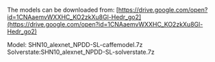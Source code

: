 The models can be downloaded from: [https://drive.google.com/open?id=1CNAaemvWXXHC_KO2zkXu8Gl-Hedr_go2](https://drive.google.com/open?id=1CNAaemvWXXHC_KO2zkXu8Gl-Hedr_go2)

Model: SHN10_alexnet_NPDD-SL-caffemodel.7z<br>
Solverstate:SHN10_alexnet_NPDD-SL-solverstate.7z
